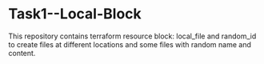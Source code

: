# Task1--Local-Block

This repository contains terraform resource block: local_file and random_id to create files at different locations and some files with random name and content.